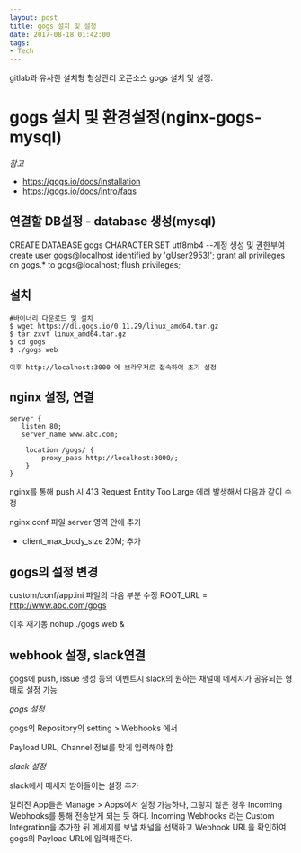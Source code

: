 ```yaml
---
layout: post
title: gogs 설치 및 설정
date: 2017-08-18 01:42:00
tags:
- Tech
---
```


gitlab과 유사한 설치형 형상관리 오픈소스 gogs 설치 및 설정.

# gogs 설치 및 환경설정(nginx-gogs-mysql)

*참고* 

- https://gogs.io/docs/installation
- https://gogs.io/docs/intro/faqs

## 연결할 DB설정 - database 생성(mysql)

CREATE DATABASE gogs CHARACTER SET utf8mb4
--계정 생성 및 권한부여
create user gogs@localhost identified by 'gUser2953!';
grant all privileges on gogs.* to gogs@localhost;
flush privileges;

## 설치

    #바이너리 다운로드 및 설치
    $ wget https://dl.gogs.io/0.11.29/linux_amd64.tar.gz
    $ tar zxvf linux_amd64.tar.gz
    $ cd gogs
    $ ./gogs web

    이후 http://localhost:3000 에 브라우저로 접속하여 초기 설정


## nginx 설정, 연결

    server {
       listen 80;
       server_name www.abc.com;

        location /gogs/ {
            proxy_pass http://localhost:3000/;
        }
    }

nginx를 통해 push 시 413 Request Entity Too Large 에러 발생해서 다음과 같이 수정

nginx.conf 파일 server 영역 안에 추가
- client_max_body_size 20M; 추가


## gogs의 설정 변경
    
   custom/conf/app.ini 파일의 다음 부분 수정
   ROOT_URL         = http://www.abc.com/gogs 

   이후 재기동
   nohup ./gogs web &


## webhook 설정, slack연결

gogs에 push, issue 생성 등의 이벤트시 slack의 원하는 채널에 메세지가 공유되는 형태로 설정 가능

*gogs 설정*

gogs의 Repository의  setting > Webhooks 에서

Payload URL, Channel 정보를 맞게 입력해야 함

*slack 설정*

slack에서 메세지 받아들이는 설정 추가

알려진 App들은 Manage > Apps에서 설정 가능하나, 그렇지 않은 경우 Incoming Webhooks를 통해 전송받게 되는 듯 하다. Incoming Webhooks 라는 Custom Integration을 추가한 뒤 메세지를 보낼 채널을 선택하고 Webhook URL을 확인하여 gogs의 Payload URL에 입력해준다.

